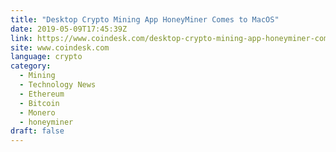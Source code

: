 ```yaml
---
title: "Desktop Crypto Mining App HoneyMiner Comes to MacOS"
date: 2019-05-09T17:45:39Z
link: https://www.coindesk.com/desktop-crypto-mining-app-honeyminer-comes-to-macos?utm_medium=RSS&utm_source=news.12bit.vn
site: www.coindesk.com
language: crypto
category:
  - Mining
  - Technology News
  - Ethereum
  - Bitcoin
  - Monero
  - honeyminer
draft: false
---
```


